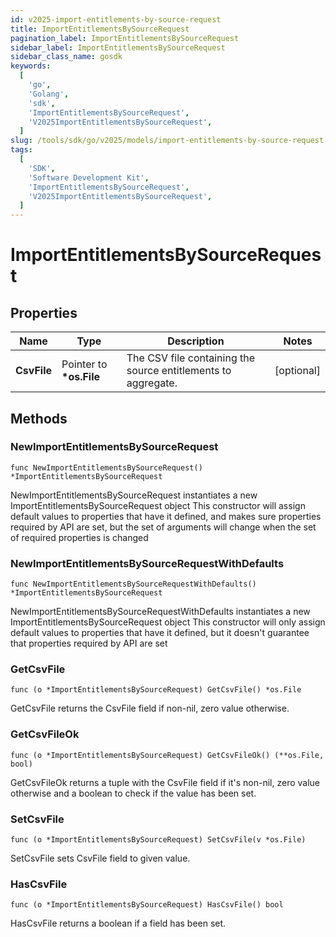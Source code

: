 ```yaml
---
id: v2025-import-entitlements-by-source-request
title: ImportEntitlementsBySourceRequest
pagination_label: ImportEntitlementsBySourceRequest
sidebar_label: ImportEntitlementsBySourceRequest
sidebar_class_name: gosdk
keywords:
  [
    'go',
    'Golang',
    'sdk',
    'ImportEntitlementsBySourceRequest',
    'V2025ImportEntitlementsBySourceRequest',
  ]
slug: /tools/sdk/go/v2025/models/import-entitlements-by-source-request
tags:
  [
    'SDK',
    'Software Development Kit',
    'ImportEntitlementsBySourceRequest',
    'V2025ImportEntitlementsBySourceRequest',
  ]
---
```


# ImportEntitlementsBySourceRequest

## Properties

| Name | Type | Description | Notes |
| --- | --- | --- | --- |
| **CsvFile** | Pointer to **\*os.File** | The CSV file containing the source entitlements to aggregate. | [optional] |

## Methods

### NewImportEntitlementsBySourceRequest

`func NewImportEntitlementsBySourceRequest() *ImportEntitlementsBySourceRequest`

NewImportEntitlementsBySourceRequest instantiates a new ImportEntitlementsBySourceRequest object This constructor will assign default values to properties that have it defined, and makes sure properties required by API are set, but the set of arguments will change when the set of required properties is changed

### NewImportEntitlementsBySourceRequestWithDefaults

`func NewImportEntitlementsBySourceRequestWithDefaults() *ImportEntitlementsBySourceRequest`

NewImportEntitlementsBySourceRequestWithDefaults instantiates a new ImportEntitlementsBySourceRequest object This constructor will only assign default values to properties that have it defined, but it doesn't guarantee that properties required by API are set

### GetCsvFile

`func (o *ImportEntitlementsBySourceRequest) GetCsvFile() *os.File`

GetCsvFile returns the CsvFile field if non-nil, zero value otherwise.

### GetCsvFileOk

`func (o *ImportEntitlementsBySourceRequest) GetCsvFileOk() (**os.File, bool)`

GetCsvFileOk returns a tuple with the CsvFile field if it's non-nil, zero value otherwise and a boolean to check if the value has been set.

### SetCsvFile

`func (o *ImportEntitlementsBySourceRequest) SetCsvFile(v *os.File)`

SetCsvFile sets CsvFile field to given value.

### HasCsvFile

`func (o *ImportEntitlementsBySourceRequest) HasCsvFile() bool`

HasCsvFile returns a boolean if a field has been set.
